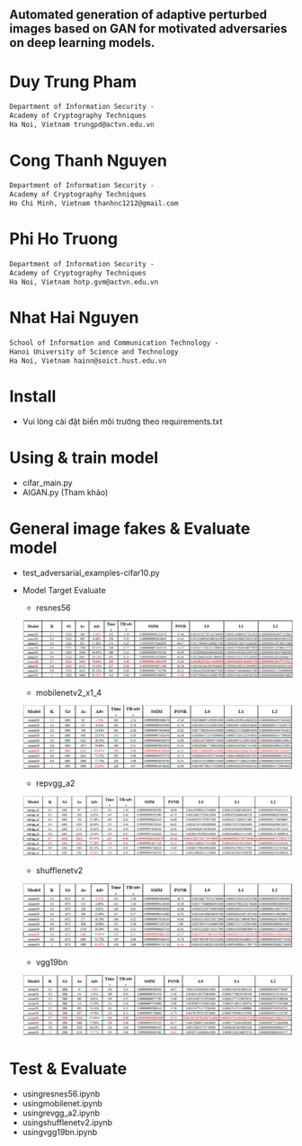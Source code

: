 
## Automated generation of adaptive perturbed images based on GAN for motivated adversaries on deep learning models.
 
#    Duy Trung Pham
    Department of Information Security -
    Academy of Cryptography Techniques
    Ha Noi, Vietnam trungpd@actvn.edu.vn

#    Cong Thanh Nguyen
    Department of Information Security -
    Academy of Cryptography Techniques
    Ho Chi Minh, Vietnam thanhnc1212@gmail.com
  
#    Phi Ho Truong
    Department of Information Security -
    Academy of Cryptography Techniques
    Ha Noi, Vietnam hotp.gvm@actvn.edu.vn

#    Nhat Hai Nguyen
    School of Information and Communication Technology -
    Hanoi University of Science and Technology
    Ha Noi, Vietnam hainn@soict.hust.edu.vn

# Install
  - Vui lòng cài đặt biến môi trường theo requirements.txt
# Using & train model
  - cifar_main.py
  - AIGAN.py (Tham khảo)
# General image fakes & Evaluate model
  - test_adversarial_examples-cifar10.py
  - Model Target Evaluate
    - resnes56

    ![alt text](https://github.com/congthanh96/Deepfake_Adversarial/blob/main/test/resnes56.PNG)

    - mobilenetv2_x1_4

    ![alt text](https://github.com/congthanh96/Deepfake_Adversarial/blob/main/test/mobilenetv2_x1_4.PNG)

    - repvgg_a2

    ![alt text](https://github.com/congthanh96/Deepfake_Adversarial/blob/main/test/repvgg_a2.PNG)

    - shufflenetv2

    ![alt text](https://github.com/congthanh96/Deepfake_Adversarial/blob/main/test/shufflenetv2.PNG)

    - vgg19bn

    ![alt text](https://github.com/congthanh96/Deepfake_Adversarial/blob/main/test/vgg19bn.PNG)


# Test & Evaluate
  - usingresnes56.ipynb
  - usingmobilenet.ipynb
  - usingrevgg_a2.ipynb
  - usingshufflenetv2.ipynb
  - usingvgg19bn.ipynb
